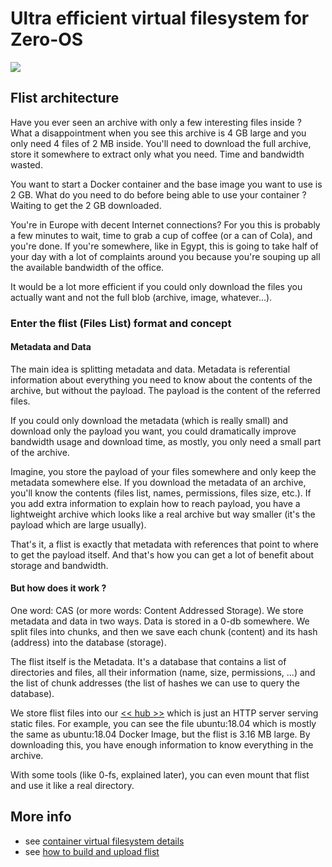 
# Ultra efficient virtual filesystem for Zero-OS

![](./img/vfs_intro2.png)


## Flist architecture

Have you ever seen an archive with only a few interesting files inside ? What a disappointment when you see this archive is 4 GB large and you only need 4 files of 2 MB inside. You'll need to download the full archive, store it somewhere to extract only what you need. Time and bandwidth wasted.

You want to start a Docker container and the base image you want to use is 2 GB. What do you need to do before being able to use your container ? Waiting to get the 2 GB downloaded.

You're in Europe with decent Internet connections? For you this is probably a few minutes to wait, time to grab a cup of coffee (or a can of Cola), and you're done. If you're somewhere, like in Egypt, this is going to take half of your day with a lot of complaints around you because you're souping up all the available bandwidth of the office.

It would be a lot more efficient if you could only download the files you actually want and not the full blob (archive, image, whatever...).

### Enter the flist (Files List) format and concept

#### Metadata and Data

The main idea is splitting metadata and data. Metadata is referential information about everything you need to know about the contents of the archive, but without the payload. The payload is the content of the referred files.

If you could only download the metadata (which is really small) and download only the payload you want, you could dramatically improve bandwidth usage and download time, as mostly, you only need a small part of the archive.

Imagine, you store the payload of your files somewhere and only keep the metadata somewhere else. If you download the metadata of an archive, you'll know the contents (files list, names, permissions, files size, etc.). If you add extra information to explain how to reach payload, you have a lightweight archive which looks like a real archive but way smaller (it's the payload which are large usually).

That's it, a flist is exactly that metadata with references that point to where to get the payload itself. And that's how you can get a lot of benefit about storage and bandwidth.

#### But how does it work ?

One word: CAS (or more words: Content Addressed Storage). We store metadata and data in two ways. Data is stored in a 0-db somewhere. We split files into chunks, and then we save each chunk (content) and its hash (address) into the database (storage).

The flist itself is the Metadata. It's a database that contains a list of directories and files, all their information (name, size, permissions, ...) and the list of chunk addresses (the list of hashes we can use to query the database).

We store flist files into our [<< hub >>](https://hub.grid.tf) which is just an HTTP server serving static files. For example, you can see the file ubuntu:18.04 which is mostly the same as ubuntu:18.04 Docker Image, but the flist is 3.16 MB large. By downloading this, you have enough information to know everything in the archive.

With some tools (like 0-fs, explained later), you can even mount that flist and use it like a real directory.


## More info

- see [container virtual filesystem details](container_vfs_details.md)
- see [how to build and upload flist](flist.md)
